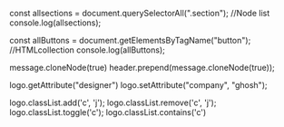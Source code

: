 const allsections = document.querySelectorAll(".section");
//Node list
console.log(allsections);

const allButtons = document.getElementsByTagName("button");
//HTMLcollection
console.log(allButtons);

message.cloneNode(true)
header.prepend(message.cloneNode(true));

logo.getAttribute("designer")
logo.setAttribute("company", "ghosh");

logo.classList.add('c', 'j');
logo.classList.remove('c', 'j');
logo.classList.toggle('c');
logo.classList.contains('c')
